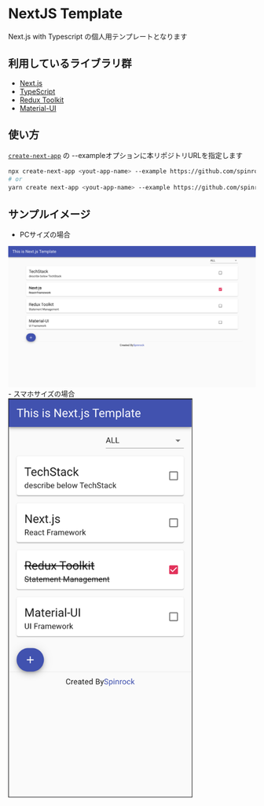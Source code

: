 # NextJS Template

Next.js with Typescript の個人用テンプレートとなります

## 利用しているライブラリ群
- [Next.js](https://nextjs.org/)
- [TypeScript](https://www.typescriptlang.org/)
- [Redux Toolkit](https://redux-toolkit.js.org/)
- [Material-UI](https://material-ui.com/ja/)

## 使い方

[`create-next-app`](https://github.com/vercel/next.js/tree/canary/packages/create-next-app) の --exampleオプションに本リポジトリURLを指定します

```bash
npx create-next-app <yout-app-name> --example https://github.com/spinrock/nextjs-template
# or
yarn create next-app <yout-app-name> --example https://github.com/spinrock/nextjs-template
```

## サンプルイメージ
- PCサイズの場合  
<img src="./README_IMG/PC_IMG.png" >
- スマホサイズの場合  
<img src="./README_IMG/SP_IMG.png" width="375" height="812" >
